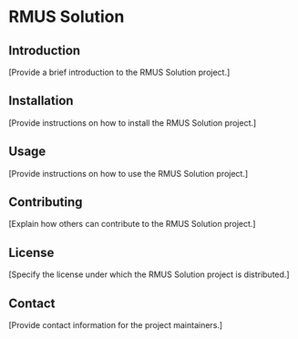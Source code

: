 # RMUS Solution

## Introduction

[Provide a brief introduction to the RMUS Solution project.]

## Installation

[Provide instructions on how to install the RMUS Solution project.]

## Usage

[Provide instructions on how to use the RMUS Solution project.]

## Contributing

[Explain how others can contribute to the RMUS Solution project.]

## License

[Specify the license under which the RMUS Solution project is distributed.]

## Contact

[Provide contact information for the project maintainers.]
